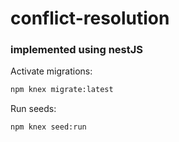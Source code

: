 # conflict-resolution
### implemented using nestJS

Activate migrations:
```sh
npm knex migrate:latest
```

Run seeds:
```sh
npm knex seed:run
```
